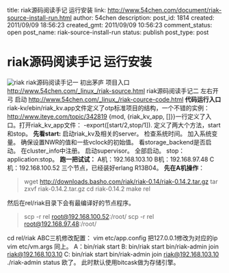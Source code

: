 title: riak源码阅读手记 运行安装
link: http://www.54chen.com/document/riak-source-install-run.html
author: 54chen
description: 
post_id: 1814
created: 2011/09/09 18:56:23
created_gmt: 2011/09/09 10:56:23
comment_status: open
post_name: riak-source-install-run
status: publish
post_type: post

# riak源码阅读手记 运行安装

![riak](http://wiki.basho.com/images/logo_wiki.png) riak源码阅读手记一 初出茅庐 项目入口 <http://www.54chen.com/_linux_/riak-source.html> riak源码阅读手记二 左右开弓 启动 <http://www.54chen.com/_linux_/riak-cource-code.html> **代码运行入口** riak-kv/ebin/riak_kv.app文件定义了otp标准项目的结构，一个不错的实例：http://www.iteye.com/topic/342819 {mod, {riak_kv_app, []}}一行定义了入口。打开riak_kv_app文件： -export([start/2,stop/1]). 定义了两大个方法，start和stop。 **先看start:** 启动riak_kv及相关的server。 检查系统时间。 加入系统变量。 确保设置NWR的值和一些vclock的初始值。 看storage_backend是否启动。 在cluster_info中注册。 启动supervisor。 全部启动。 stop：application:stop。 **跑一把试试：** A机：192.168.103.10 B机：192.168.97.48 C机：192.168.100.52 三个节点，已经装好erlang R13B04。 **先在A机操作**： 

> wget http://downloads.basho.com/riak/riak-0.14/riak-0.14.2.tar.gz tar zxvf riak-0.14.2.tar.gz cd riak-0.14.2 make rel

然后在rel/riak目录下会有最编译好的节点程序。 

> scp -r rel root@192.168.100.52:/root/ scp -r rel root@192.168.97.48:/root/

cd rel/riak ABC三机修改配置： vim etc/app.config 把127.0.0.1修改为对应的ip vim etc/vm.args 同上。 A：bin/riak start B: bin/riak start bin/riak-admin join riak@192.168.103.10 C: bin/riak start bin/riak-admin join riak@192.168.103.10 ./riak-admin status 欧了。 此时默认使用bitcask做为存储引擎。